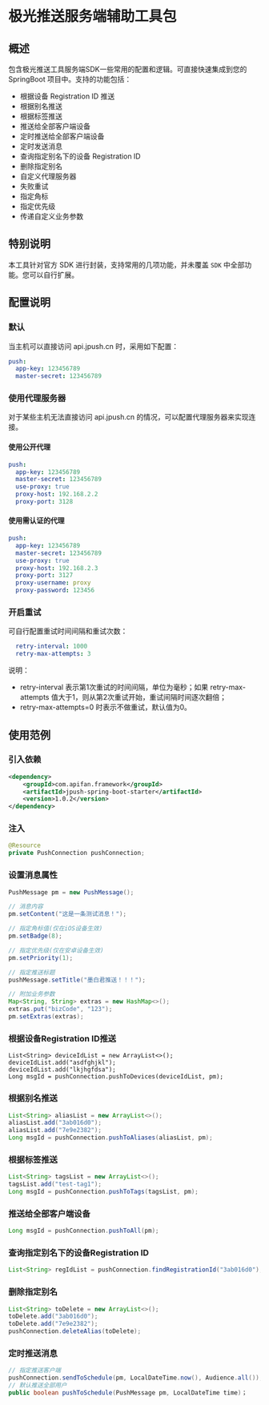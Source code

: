 # 极光推送服务端辅助工具包

## 概述
包含极光推送工具服务端SDK一些常用的配置和逻辑。可直接快速集成到您的 SpringBoot 项目中。支持的功能包括：
- 根据设备 Registration ID 推送
- 根据别名推送
- 根据标签推送
- 推送给全部客户端设备
- 定时推送给全部客户端设备
- 定时发送消息
- 查询指定别名下的设备 Registration ID
- 删除指定别名
- 自定义代理服务器
- 失败重试
- 指定角标
- 指定优先级
- 传递自定义业务参数

## 特别说明
本工具针对官方 SDK 进行封装，支持常用的几项功能，并未覆盖 `SDK` 中全部功能。您可以自行扩展。

## 配置说明
### 默认
当主机可以直接访问 api.jpush.cn 时，采用如下配置：
```yaml
push:
  app-key: 123456789
  master-secret: 123456789
```
### 使用代理服务器
对于某些主机无法直接访问 api.jpush.cn 的情况，可以配置代理服务器来实现连接。
#### 使用公开代理
```yaml
push:
  app-key: 123456789
  master-secret: 123456789
  use-proxy: true
  proxy-host: 192.168.2.2
  proxy-port: 3128
```
#### 使用需认证的代理
```yaml
push:
  app-key: 123456789
  master-secret: 123456789
  use-proxy: true
  proxy-host: 192.168.2.3
  proxy-port: 3127
  proxy-username: proxy
  proxy-password: 123456
```
### 开启重试
可自行配置重试时间间隔和重试次数：
```yaml
  retry-interval: 1000
  retry-max-attempts: 3
```
说明：
- retry-interval 表示第1次重试的时间间隔，单位为毫秒；如果 retry-max-attempts 值大于1，则从第2次重试开始，重试间隔时间逐次翻倍；
- retry-max-attempts=0 时表示不做重试，默认值为0。

## 使用范例
### 引入依赖
```xml
<dependency>
    <groupId>com.apifan.framework</groupId>
    <artifactId>jpush-spring-boot-starter</artifactId>
    <version>1.0.2</version>
</dependency>
```
### 注入
```java
@Resource
private PushConnection pushConnection;
```
### 设置消息属性
```java
PushMessage pm = new PushMessage();

// 消息内容
pm.setContent("这是一条测试消息！");

// 指定角标值(仅在iOS设备生效)
pm.setBadge(8);

// 指定优先级(仅在安卓设备生效)
pm.setPriority(1);

// 指定推送标题
pushMessage.setTitle("墨白君推送！！！");

// 附加业务参数
Map<String, String> extras = new HashMap<>();
extras.put("bizCode", "123");
pm.setExtras(extras);
```
### 根据设备Registration ID推送
```
List<String> deviceIdList = new ArrayList<>();
deviceIdList.add("asdfghjkl");
deviceIdList.add("lkjhgfdsa");
Long msgId = pushConnection.pushToDevices(deviceIdList, pm);
```
### 根据别名推送
```java
List<String> aliasList = new ArrayList<>();
aliasList.add("3ab016d0");
aliasList.add("7e9e2382");
Long msgId = pushConnection.pushToAliases(aliasList, pm);
```
### 根据标签推送
```java
List<String> tagsList = new ArrayList<>();
tagsList.add("test-tag1");
Long msgId = pushConnection.pushToTags(tagsList, pm);
```
### 推送给全部客户端设备
```java
Long msgId = pushConnection.pushToAll(pm);
```
### 查询指定别名下的设备Registration ID
```java
List<String> regIdList = pushConnection.findRegistrationId("3ab016d0");
```
### 删除指定别名

```java
List<String> toDelete = new ArrayList<>();
toDelete.add("3ab016d0");
toDelete.add("7e9e2382");
pushConnection.deleteAlias(toDelete);
```

### 定时推送消息

~~~java
// 指定推送客户端
pushConnection.sendToSchedule(pm, LocalDateTime.now(), Audience.all());
// 默认推送全部用户
public boolean pushToSchedule(PushMessage pm, LocalDateTime time)；
~~~

